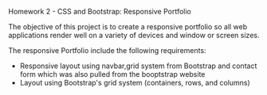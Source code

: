 Homework 2 - CSS and Bootstrap: Responsive Portfolio

The objective of this project is to create a responsive portfolio so all web applications render well on a variety of devices and window or screen sizes.

The responsive Portfolio include the following requirements:
 - Responsive layout using navbar,grid system from Bootstrap and contact form which was also pulled from the booptstrap website
 - Layout using Bootstrap's grid system (containers, rows, and columns)

 
 






